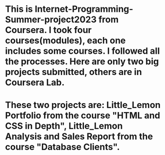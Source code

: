 # This is Internet-Programming-Summer-project2023 from Coursera. I took four courses(modules), each one includes some courses. I followed all the processes. Here are only two big projects submitted, others are in Coursera Lab.
# These two projects are: Little_Lemon Portfolio from the course "HTML and CSS in Depth", Little_Lemon Analysis and Sales Report from the course "Database Clients". 
